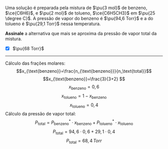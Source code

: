 Uma solução é preparada pela mistura de $\pu{3 mol}$ de benzeno, $\ce{C6H6}$, e $\pu{2 mol}$ de tolueno, $\ce{C6H5CH3}$ em $\pu{25 \degree C}$. A pressão de vapor do benzeno é $\pu{94,6 Torr}$ e a do tolueno é $\pu{29,1 Torr}$ nessa temperatura.

**Assinale** a alternativa que mais se aproxima da pressão de vapor total da mistura.

- [x] $\pu{68 Torr}$

---

Cálculo das frações molares:
$$x_{\text{benzeno}}=\frac{n_{\text{benzeno}}}{n_\text{total}}$$
$$x_{\text{benzeno}}=\frac{3}{3+2} $$
$$x_{\text{benzeno}}=0,6$$
$$x_{\text{tolueno}}= 1-x_{\text{benzeno}}$$
$$x_{\text{tolueno}}=0,4$$
Cálculo da pressão de vapor total:
$$P_{\text{total}}=P_{\text{benzeno}}^{*}\cdot x_{\text{benzeno}}+P_{\text{tolueno}}^{*}\cdot x_{\text{tolueno}}$$
$$P_{\text{total}}=94,6\cdot0,6+29,1\cdot0,4$$
$$P_{\text{total}}=68,4\,Torr$$

